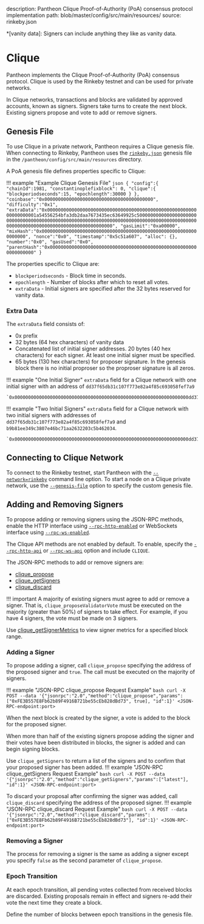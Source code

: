 description: Pantheon Clique Proof-of-Authority (PoA) consensus protocol implementation
path: blob/master/config/src/main/resources/
source: rinkeby.json
<!--- END of page meta data -->

*[vanity data]: Signers can include anything they like as vanity data.

# Clique

Pantheon implements the Clique Proof-of-Authority (PoA) consensus protocol. Clique is used by the
Rinkeby testnet and can be used for private networks. 

In Clique networks, transactions and blocks are validated by approved accounts, known as signers.
Signers take turns to create the next block. Existing signers propose and vote to add or remove signers. 

## Genesis File

To use Clique in a private network, Pantheon requires a Clique genesis file. When connecting to Rinkeby,
Pantheon uses the [`rinkeby.json`](https://github.com/PegaSysEng/pantheon/blob/master/config/src/main/resources/rinkeby.json) 
genesis file in the `/pantheon/config/src/main/resources` directory.

A PoA genesis file defines properties specific to Clique:

!!! example "Example Clique Genesis File"
    ```json
    {
      "config":{
        "chainId":1981,
        "constantinoplefixblock": 0,
        "clique":{
          "blockperiodseconds":15,
          "epochlength":30000
        }
      },
      "coinbase":"0x0000000000000000000000000000000000000000",
      "difficulty":"0x1",
      "extraData":"0x000000000000000000000000000000000000000000000000000000000000000001a54556254bfa3db2daa7673435ec63649925c50000000000000000000000000000000000000000000000000000000000000000000000000000000000000000000000000000000000000000000000000000000000",
      "gasLimit":"0xa00000",
      "mixHash":"0x0000000000000000000000000000000000000000000000000000000000000000",
      "nonce":"0x0",
      "timestamp":"0x5c51a607",
      "alloc": {},
      "number":"0x0",
      "gasUsed":"0x0",
      "parentHash":"0x0000000000000000000000000000000000000000000000000000000000000000"
    }
    ```
    
The properties specific to Clique are:

* `blockperiodseconds` - Block time in seconds. 
* `epochlength` - Number of blocks after which to reset all votes.
* `extraData` - Initial signers are specified after the 32 bytes reserved for vanity data. 

### Extra Data 

The `extraData` field consists of: 

* 0x prefix
* 32 bytes (64 hex characters) of vanity data 
* Concatenated list of initial signer addresses. 20 bytes (40 hex characters) for each signer. At least one
initial signer must be specified. 
* 65 bytes (130 hex characters) for proposer signature. In the genesis block there is no initial proproser so the proproser signature is all zeros. 

!!! example "One Initial Signer"
    `extraData` field for a Clique network with one initial signer with an address of `dd37f65db31c107f773e82a4f85c693058fef7a9`
    
    `0x0000000000000000000000000000000000000000000000000000000000000000dd37f65db31c107f773e82a4f85c693058fef7a90000000000000000000000000000000000000000000000000000000000000000000000000000000000000000000000000000000000000000000000000000000000`

!!! example "Two Initial Signers"
    `extraData` field for a Clique network with two initial signers with addresses of `dd37f65db31c107f773e82a4f85c693058fef7a9` and `b9b81ee349c3807e46bc71aa2632203c5b462034`.
    
    `0x0000000000000000000000000000000000000000000000000000000000000000dd37f65db31c107f773e82a4f85c693058fef7a9b9b81ee349c3807e46bc71aa2632203c5b4620340000000000000000000000000000000000000000000000000000000000000000000000000000000000000000000000000000000000000000000000000000000000`

## Connecting to Clique Network 

To connect to the Rinkeby testnet, start Pantheon with the [`--network=rinkeby`](../../../Reference/Pantheon-CLI/Pantheon-CLI-Syntax.md#network)
command line option. To start a node on a Clique private network, use the 
[`--genesis-file`](../../../Reference/Pantheon-CLI/Pantheon-CLI-Syntax.md#genesis-file) option to specify the custom genesis file. 

## Adding and Removing Signers

To propose adding or removing signers using the JSON-RPC methods, enable the HTTP interface 
using [`--rpc-http-enabled`](../../../Reference/Pantheon-CLI/Pantheon-CLI-Syntax.md#rpc-http-enabled) or WebSockets interface using 
[`--rpc-ws-enabled`](../../../Reference/Pantheon-CLI/Pantheon-CLI-Syntax.md#rpc-ws-enabled). 

The Clique API methods are not enabled by default. To enable, specify the [`--rpc-http-api`](../../../Reference/Pantheon-CLI/Pantheon-CLI-Syntax.md#rpc-http-api) 
or [`--rpc-ws-api`](../../../Reference/Pantheon-CLI/Pantheon-CLI-Syntax.md#rpc-ws-api) option and include `CLIQUE`.

The JSON-RPC methods to add or remove signers are:

* [clique_propose](../../../Reference/Pantheon-API-Methods.md#clique_propose)
* [clique_getSigners](../../../Reference/Pantheon-API-Methods.md#clique_getsigners)
* [clique_discard](../../../Reference/Pantheon-API-Methods.md#clique_discard)

!!! important
    A majority of existing signers must agree to add or remove a signer. That is, `clique_proposeValidatorVote` must be executed on the majority (greater than 50%) of signers to take effect. For example, if you have 4 signers, the vote must be made on 3 signers.

Use [clique_getSignerMetrics](../../../Reference/Pantheon-API-Methods.md#clique_getsignermetrics) to view signer metrics for a specified block range.

### Adding a Signer

To propose adding a signer, call `clique_propose` specifying the address of the proposed signer and `true`. The call must be executed on the majority of signers.

!!! example "JSON-RPC clique_propose Request Example"
    ```bash
    curl -X POST --data '{"jsonrpc":"2.0","method":"clique_propose","params":["0xFE3B557E8Fb62b89F4916B721be55cEb828dBd73", true], "id":1}' <JSON-RPC-endpoint:port>
    ``` 

When the next block is created by the signer, a vote is added to the block for the proposed signer.  

When more than half of the existing signers propose adding the signer and their votes have been
distributed in blocks, the signer is added and can begin signing blocks. 

Use `clique_getSigners` to return a list of the signers and to confirm that your proposed signer has
been added. 
!!! example "JSON-RPC clique_getSigners Request Example"
    ```bash
    curl -X POST --data '{"jsonrpc":"2.0","method":"clique_getSigners","params":["latest"], "id":1}' <JSON-RPC-endpoint:port>
    ```  
 
To discard your proposal after confirming the signer was added, call `clique_discard` specifying the address of the proposed signer.
!!! example "JSON-RPC clique_discard Request Example"
    ```bash
    curl -X POST --data '{"jsonrpc":"2.0","method":"clique_discard","params":["0xFE3B557E8Fb62b89F4916B721be55cEb828dBd73"], "id":1}' <JSON-RPC-endpoint:port>
    ```
### Removing a Signer
The process for removing a signer is the same as adding a signer except you specify `false` as the 
second parameter of `clique_propose`. 

### Epoch Transition

At each epoch transition, all pending votes collected from received blocks are discarded. 
Existing proposals remain in effect and signers re-add their vote the next time they create a block. 

Define the number of blocks between epoch transitions in the genesis file. 

